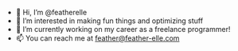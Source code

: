 - 👋 Hi, I’m @featherelle
- 👀 I’m interested in making fun things and optimizing stuff
- 🌱 I’m currently working on my career as a freelance programmer!
- 📫 You can reach me at feather@feather-elle.com

<!---
c-mirai/c-mirai is a ✨ special ✨ repository because its `README.md` (this file) appears on your GitHub profile.
You can click the Preview link to take a look at your changes.
--->
